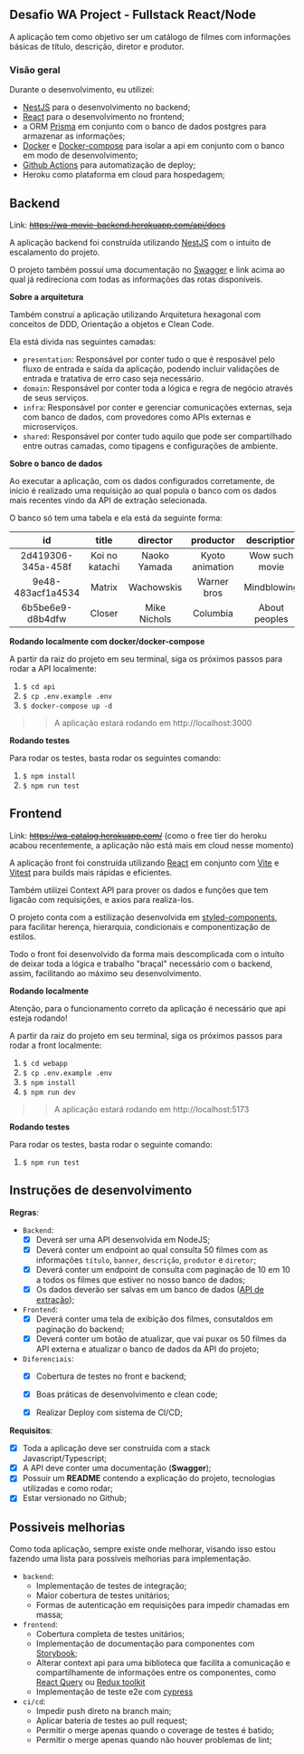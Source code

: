 ## Desafio WA Project - Fullstack React/Node

A aplicação tem como objetivo ser um catálogo de filmes com informações básicas de título, descrição, diretor e produtor.

### Visão geral
  Durante o desenvolvimento, eu utilizei:
  - [NestJS](https://docs.nestjs.com) para o desenvolvimento no backend;
  - [React](https://pt-br.reactjs.org) para o desenvolvimento no frontend;
  - a ORM [Prisma](https://www.prisma.io) em conjunto com o banco de dados postgres para armazenar as informações;
  - [Docker](https://docs.docker.com) e [Docker-compose](https://docs.docker.com/compose/) para isolar a api em conjunto com o banco em modo de desenvolvimento;
  - [Github Actions](https://github.com/features/actions) para automatização de deploy;
  - Heroku como plataforma em cloud para hospedagem;

## Backend

Link: ~~https://wa-movie-backend.herokuapp.com/api/docs~~

A aplicação backend foi construída utilizando [NestJS](https://docs.nestjs.com) com o intuito de escalamento do projeto.

O projeto também possuí uma documentação no [Swagger](https://swagger.io) e link acima ao qual já redireciona com todas as informações das rotas disponíveis.

**Sobre a arquitetura**

Também construí a aplicação utilizando Arquitetura hexagonal com conceitos de DDD, Orientação a objetos e Clean Code.

Ela está divida nas seguintes camadas:
  - `presentation`: Responsável por conter tudo o que é resposável pelo fluxo de entrada e saída da aplicação, podendo incluir validações de entrada e tratativa de erro caso seja necessário.
  - `domain`: Responsável por conter toda a lógica e regra de negócio através de seus serviços.
  - `infra`: Responsável por conter e gerenciar comunicações externas, seja com banco de dados, com provedores como APIs externas e microserviços.
  - `shared`: Responsável por conter tudo aquilo que pode ser compartilhado entre outras camadas, como tipagens e configurações de ambiente.

**Sobre o banco de dados**

Ao executar a aplicação, com os dados configurados corretamente, de inicio é realizado uma requisição ao qual popula o banco com os dados mais recentes vindo da API de extração selecionada.

O banco só tem uma tabela e ela está da seguinte forma:

|       **id**       |    **title**   | **director** |  **productor**  | **description** |
|:------------------:|:--------------:|:------------:|:---------------:|:---------------:|
| 2d419306-345a-458f | Koi no katachi | Naoko Yamada | Kyoto animation |  Wow such movie |
|  9e48-483acf1a4534 |     Matrix     |  Wachowskis  |   Warner bros   |   Mindblowing   |
|  6b5be6e9-d8b4dfw  |     Closer     | Mike Nichols |     Columbia    |  About peoples  |

**Rodando localmente com docker/docker-compose**

A partir da raiz do projeto em seu terminal, siga os próximos passos para rodar a API localmente:
1. `$ cd api`
2. `$ cp .env.example .env`
3. `$ docker-compose up -d`
> > A aplicação estará rodando em http://localhost:3000

**Rodando testes**

Para rodar os testes, basta rodar os seguintes comando:

1. `$ npm install`
2. `$ npm run test`

## Frontend

Link: ~~https://wa-catalog.herokuapp.com/~~ (como o free tier do heroku acabou recentemente, a aplicação não está mais em cloud nesse momento)

A aplicação front foi construída utilizando [React](https://pt-br.reactjs.org) em conjunto com [Vite](https://vitejs.dev) e [Vitest](https://vitest.dev) para builds mais rápidas e eficientes.

Também utilizei Context API para prover os dados e funções que tem ligacão com requisições, e axios para realiza-los.

O projeto conta com a estilização desenvolvida em [styled-components](https://styled-components.com), para facilitar herença, hierarquia, condicionais e componentização de estilos.

Todo o front foi desenvolvido da forma mais descomplicada com o intuíto de deixar toda a lógica e trabalho "braçal" necessário com o backend, assim, facilitando ao máximo seu desenvolvimento.

**Rodando localmente**

Atenção, para o funcionamento correto da aplicação é necessário que api esteja rodando!

A partir da raiz do projeto em seu terminal, siga os próximos passos para rodar a front localmente:
1. `$ cd webapp`
2. `$ cp .env.example .env`
3. `$ npm install`
4. `$ npm run dev`
> > A aplicação estará rodando em http://localhost:5173

**Rodando testes**

Para rodar os testes, basta rodar o seguinte comando:

1. `$ npm run test`

## Instruções de desenvolvimento
**Regras**:
  - `Backend`:
    - [x] Deverá ser uma API desenvolvida em NodeJS;
    - [x] Deverá conter um endpoint ao qual consulta 50 filmes com as informações `título`, `banner`, `descrição`, `produtor` e `diretor`;
    - [x] Deverá conter um endpoint de consulta com paginação de 10 em 10 a todos os filmes que estiver no nosso banco de dados;
    - [x] Os dados deverão ser salvas em um banco de dados ([API de extração](https://ghibliapi.herokuapp.com/#tag/Films));
  - `Frontend`:
    - [x] Deverá conter uma tela de exibição dos filmes, consutaldos em paginação do backend;
    - [x] Deverá conter um botão de atualizar, que vai puxar os 50 filmes da API externa e atualizar o banco de dados da API do projeto;
  - `Diferenciais`:
    - [x] Cobertura de testes no front e backend;
    - [x] Boas práticas de desenvolvimento e clean code;
    - [x] Realizar Deploy com sistema de CI/CD;


**Requisitos**:
  - [x] Toda a aplicação deve ser construída com a stack Javascript/Typescript;
  - [x] A API deve conter uma documentação (**Swagger**);
  - [x] Possuir um **README** contendo a explicação do projeto, tecnologias utilizadas e como rodar;
  - [x] Estar versionado no Github;

## Possiveis melhorias

Como toda aplicação, sempre existe onde melhorar, visando isso estou fazendo uma lista para possíveis melhorias para implementação.

  - `backend`:
    - Implementação de testes de integração;
    - Maior cobertura de testes unitários;
    - Formas de autenticação em requisições para impedir chamadas em massa;
  - `frontend`:
    - Cobertura completa de testes unitários;
    - Implementação de documentação para componentes com [Storybook](https://storybook.js.org);
    - Alterar context api para uma biblioteca que facilita a comunicação e compartilhamente de informações entre os componentes, como [React Query](https://react-query-v3.tanstack.com) ou [Redux toolkit](https://redux-toolkit.js.org)
    - Implementação de teste e2e com [cypress](https://www.cypress.io)
  - `ci/cd`:
    - Impedir push direto na branch main;
    - Aplicar bateria de testes ao pull request;
    - Permitir o merge apenas quando o coverage de testes é batido;
    - Permitir o merge apenas quando não houver problemas de lint;
